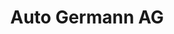 ---
title: "Auto Germann AG"
url: /hunzenschwil/auto-germann-ag-hauptstrasse/
shop: Autowerkstatt
---